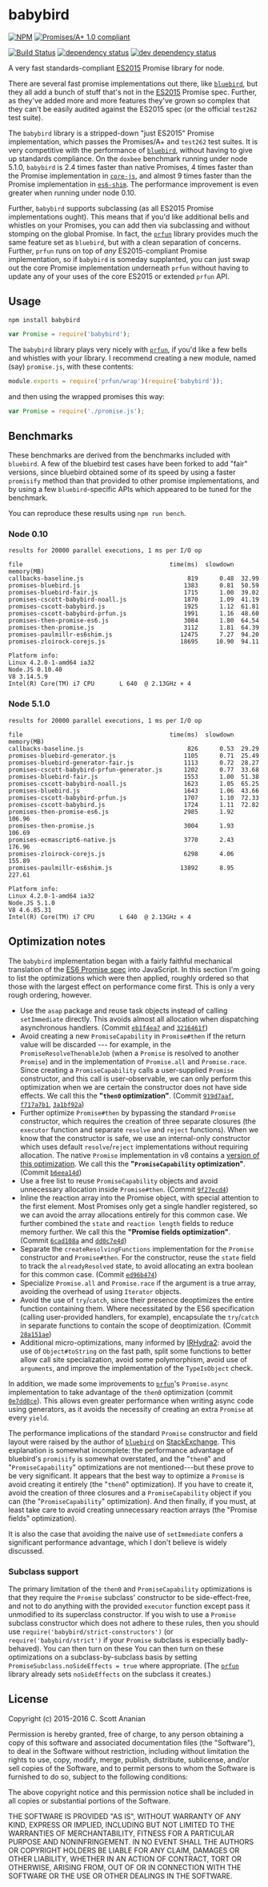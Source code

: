 # babybird
[![NPM][NPM1]][NPM2] [![Promises/A+ 1.0 compliant][PAP1]][PAP2]

[![Build Status][1]][2] [![dependency status][3]][4] [![dev dependency status][5]][6]

A very fast standards-compliant [ES2015] Promise library for node.

There are several fast promise implementations out there, like
[`bluebird`], but they all add a bunch of stuff that's not in the
[ES2015] Promise spec.  Further, as they've added more and more
features they've grown so complex that they can't be easily audited
against the ES2015 spec (or the official `test262` test suite).

The `babybird` library is a stripped-down "just ES2015" Promise
implementation, which passes the Promises/A+ and `test262` test
suites.  It is very competitive with the performance of [`bluebird`],
without having to give up standards compliance.  On the `doxbee`
benchmark running under node 5.1.0, `babybird` is 2.4 times faster
than native Promises, 4 times faster than the Promise implementation
in [`core-js`], and almost 9 times faster than the Promise
implementation in [`es6-shim`].  The performance improvement is even
greater when running under node 0.10.

Further, `babybird` supports subclassing (as all ES2015 Promise
implementations ought).  This means that if you'd like additional
bells and whistles on your Promises, you can add then via subclassing
and without stomping on the global Promise.  In fact, the [`prfun`]
library provides much the same feature set as `bluebird`, but with a
clean separation of concerns.  Further, `prfun` runs on top of *any*
ES2015-compliant Promise implementation, so if `babybird` is someday
supplanted, you can just swap out the core Promise implementation
underneath `prfun` without having to update any of your uses of the
core ES2015 or extended `prfun` API.

## Usage
```
npm install babybird
```

```javascript
var Promise = require('babybird');
```

The `babybird` library plays very nicely with [`prfun`], if you'd like
a few bells and whistles with your library.  I recommend creating a
new module, named (say) `promise.js`, with these contents:
```javascript
module.exports = require('prfun/wrap')(require('babybird'));
```
and then using the wrapped promises this way:
```javascript
var Promise = require('./promise.js');
```

## Benchmarks
These benchmarks are derived from the benchmarks included with
`bluebird`.  A few of the bluebird test cases have been forked to
add "fair" versions, since bluebird obtained some of its speed by
using a faster `promisify` method than that provided to other
promise implementations, and by using a few `bluebird`-specific
APIs which appeared to be tuned for the benchmark.

You can reproduce these results using `npm run bench`.

### Node 0.10
```
results for 20000 parallel executions, 1 ms per I/O op

file                                         time(ms)  slowdown  memory(MB)
callbacks-baseline.js                             819      0.48  32.99
promises-bluebird.js                             1383      0.81  50.59
promises-bluebird-fair.js                        1715      1.00  39.02
promises-cscott-babybird-noall.js                1870      1.09  41.19
promises-cscott-babybird.js                      1925      1.12  61.81
promises-cscott-babybird-prfun.js                1991      1.16  48.60
promises-then-promise-es6.js                     3084      1.80  64.54
promises-then-promise.js                         3112      1.81  64.39
promises-paulmillr-es6shim.js                   12475      7.27  94.20
promises-zloirock-corejs.js                     18695     10.90  94.11

Platform info:
Linux 4.2.0-1-amd64 ia32
Node.JS 0.10.40
V8 3.14.5.9
Intel(R) Core(TM) i7 CPU       L 640  @ 2.13GHz × 4
```

### Node 5.1.0
```
results for 20000 parallel executions, 1 ms per I/O op

file                                         time(ms)  slowdown  memory(MB)
callbacks-baseline.js                             826      0.53  29.29
promises-bluebird-generator.js                   1105      0.71  25.49
promises-bluebird-generator-fair.js              1113      0.72  28.27
promises-cscott-babybird-prfun-generator.js      1202      0.77  33.68
promises-bluebird-fair.js                        1553      1.00  51.38
promises-cscott-babybird-noall.js                1623      1.05  65.25
promises-bluebird.js                             1643      1.06  43.66
promises-cscott-babybird-prfun.js                1707      1.10  72.33
promises-cscott-babybird.js                      1724      1.11  72.82
promises-then-promise-es6.js                     2985      1.92  106.96
promises-then-promise.js                         3004      1.93  106.69
promises-ecmascript6-native.js                   3770      2.43  176.96
promises-zloirock-corejs.js                      6298      4.06  155.89
promises-paulmillr-es6shim.js                   13892      8.95  227.61

Platform info:
Linux 4.2.0-1-amd64 ia32
Node.JS 5.1.0
V8 4.6.85.31
Intel(R) Core(TM) i7 CPU       L 640  @ 2.13GHz × 4
```

## Optimization notes

The `babybird` implementation began with a fairly faithful mechanical
translation of the [ES6 Promise spec] into JavaScript.  In this
section I'm going to list the optimizations which were then applied,
roughly ordered so that those with the largest effect on performance
come first.  This is only a very rough ordering, however.

* Use the `asap` package and reuse task objects instead of calling
  `setImmediate` directly.  This avoids almost all allocation when
  dispatching asynchronous handlers. (Commit [`eb1f4ea7`] and [`3216461f`])
* Avoid creating a new `PromiseCapability` in `Promise#then` if the
  return value will be discarded --- for example, in the
  `PromiseResolveThenableJob` (when a `Promise` is resolved to another
  `Promise`) and in the implementation of `Promise.all` and
  `Promise.race`.  Since creating a `PromiseCapability` calls a
  user-supplied `Promise` constructor, and this call is
  user-observable, we can only perform this optimization when we are
  certain the constructor does not have side effects.  We call
  this the **"`then0` optimization"**.
  (Commit [`919d7aaf`], [`f717a7b1`], [`3a1bf92a`])
* Further optimize `Promise#then` by bypassing the standard `Promise`
  constructor, which requires the creation of three separate closures
  (the `executor` function and separate `resolve` and `reject` functions).
  When we know that the constructor is safe, we use an internal-only
  constructor which uses default `resolve`/`reject` implementations
  without requiring allocation.  The native `Promise` implementation
  in v8 contains a
  [version of this optimization](https://github.com/v8/v8/blob/bc55af3c97d6a7552a409e1b79158c3192908c57/src/js/promise.js#L237).
  We call this the **"`PromiseCapability` optimization"**.
  (Commit [`b6eea14d`])
* Use a free list to reuse `PromiseCapability` objects and avoid
  unnecessary allocation inside `Promise#then`. (Commit [`9f27ecd4`])
* Inline the reaction array into the Promise object, with special
  attention to the first element.  Most Promises only get a single
  handler registered, so we can avoid the array allocations entirely
  for this common case. We further combined the `state` and `reaction
  length` fields to reduce memory further. We call this the
  **"Promise fields optimization"**.
  (Commit [`6cad108a`] and [`dd0c7e4d`])
* Separate the `createResolvingFunctions` implementation for
  the `Promise` constructor and `Promise#then`.  For the constructor,
  reuse the `state` field to track the `alreadyResolved` state, to
  avoid allocating an extra boolean for this common case. (Commit [`ed96b474`])
* Specialize `Promise.all` and `Promise.race` if the argument is a
  true array, avoiding the overhead of using `Iterator` objects.
* Avoid the use of `try`/`catch`, since their presence deoptimizes
  the entire function containing them.  Where necessitated by the ES6
  specification (calling user-provided handlers, for example),
  encapsulate the `try`/`catch` in separate functions to contain the scope
  of deoptimization. (Commit [`28a151ae`])
* Additional micro-optimizations, many informed by [IRHydra2]: avoid
  the use of `Object#toString` on the fast path, split some functions
  to better allow call site specialization, avoid some polymorphism,
  avoid use of `arguments`, and improve the implementation of the
  `TypeIsObject` check.

In addition, we made some improvements to [`prfun`]'s `Promise.async`
implementation to take advantage of the `then0` optimization (commit
[`0e7dd8ce`]).  This allows even greater performance when writing
async code using generators, as it avoids the necessity of creating
an extra `Promise` at every `yield`.

The performance implications of the standard `Promise` constructor
and field layout were raised by the author of [`bluebird`] on
[StackExchange](http://programmers.stackexchange.com/a/279003).
This explanation is somewhat incomplete: the performance advantage
of bluebird's `promisify` is somewhat overstated, and the
"`then0`" and "`PromiseCapability`" optimizations are not mentioned---but
these prove to be very significant.  It appears that the best
way to optimize a `Promise` is avoid creating it entirely (the
"`then0`" optimization).  If you have to create it, avoid the
creation of three closures and a `PromiseCapability` object
if you can (the "`PromiseCapability`" optimization).  And then
finally, if you must, at least take care to avoid creating
unnecessary reaction arrays (the "Promise fields" optimization).

It is also the case that avoiding the naive use of `setImmediate`
confers a significant performance advantage, which I don't
believe is widely discussed.

### Subclass support
The primary limitation of the `then0` and `PromiseCapability`
optimizations is that they require the `Promise` subclass'
constructor to be side-effect-free, and not to do anything with
the provided `executor` function except pass it unmodified to
its superclass constructor.  If you wish to use a `Promise`
subclass constructor which does not adhere to these rules,
then you should use `require('babybird/strict-constructors')`
(or `require('babybird/strict')` if your `Promise` subclass
is especially badly-behaved).  You can then turn on these
You can then turn on these optimizations on a subclass-by-subclass
basis by setting `PromiseSubclass.noSideEffects = true` where
appropriate.  (The [`prfun`] library already sets `noSideEffects`
on the subclass it creates.)

## License

Copyright (c) 2015-2016 C. Scott Ananian

Permission is hereby granted, free of charge, to any person obtaining a copy
of this software and associated documentation files (the "Software"), to deal
in the Software without restriction, including without limitation the rights
to use, copy, modify, merge, publish, distribute, sublicense, and/or sell
copies of the Software, and to permit persons to whom the Software is
furnished to do so, subject to the following conditions:

The above copyright notice and this permission notice shall be included in
all copies or substantial portions of the Software.

THE SOFTWARE IS PROVIDED "AS IS", WITHOUT WARRANTY OF ANY KIND, EXPRESS OR
IMPLIED, INCLUDING BUT NOT LIMITED TO THE WARRANTIES OF MERCHANTABILITY,
FITNESS FOR A PARTICULAR PURPOSE AND NONINFRINGEMENT.  IN NO EVENT SHALL THE
AUTHORS OR COPYRIGHT HOLDERS BE LIABLE FOR ANY CLAIM, DAMAGES OR OTHER
LIABILITY, WHETHER IN AN ACTION OF CONTRACT, TORT OR OTHERWISE, ARISING FROM,
OUT OF OR IN CONNECTION WITH THE SOFTWARE OR THE USE OR OTHER DEALINGS IN
THE SOFTWARE.

[ES2015]:     http://www.ecma-international.org/ecma-262/6.0/
[`bluebird`]: https://github.com/petkaantonov/bluebird
[`es6-shim`]: https://github.com/paulmillr/es6-shim
[`core-js`]:  https://github.com/zloirock/core-js
[`prfun`]:    https://github.com/cscott/prfun
[ES6 Promise spec]: http://www.ecma-international.org/ecma-262/6.0/#sec-promise-objects
[IRHydra2]:   http://mrale.ph/irhydra/2/
[`6cad108a`]: https://github.com/cscott/babybird/commit/6cad108aa1cbc90954a40c964804ba8ee3070bd7
[`eb1f4ea7`]: https://github.com/cscott/babybird/commit/eb1f4ea70cee543198d03fd06f69a73f02702a5d
[`3216461f`]: https://github.com/cscott/babybird/commit/3216461f3e6583cbee46e93459f560544f45bf47
[`dd0c7e4d`]: https://github.com/cscott/babybird/commit/dd0c7e4daa39d09e67a65d35bcec563ed2b570bc
[`28a151ae`]: https://github.com/cscott/babybird/commit/28a151aeabe4cf493b4affa5e433ccc04213cdee
[`ed96b474`]: https://github.com/cscott/babybird/commit/ed96b47435e0e53b5bdcdbc0b152686e91e78abe
[`919d7aaf`]: https://github.com/cscott/babybird/commit/919d7aaf3239405e52fa5483ce1a2ffa48e40893
[`f717a7b1`]: https://github.com/cscott/babybird/commit/f717a7b1b3f517df9cb40cfefd40d929ffe85d86
[`3a1bf92a`]: https://github.com/cscott/babybird/commit/3a1bf92a4bb61512fa45af25d62dd478e9e2b3ad
[`b6eea14d`]: https://github.com/cscott/babybird/commit/b6eea14d57852654d8eaf9d62f35b5e52d321479
[`9f27ecd4`]: https://github.com/cscott/babybird/commit/9f27ecd44c611f90e990e0c78167e1e8cc71fffc
[`0e7dd8ce`]: https://github.com/cscott/prfun/commit/0e7dd8ceedf0a429ad40fffd3c0e8c1f48a7e87e


[NPM1]: https://nodei.co/npm/babybird.png
[NPM2]: https://nodei.co/npm/babybird/

[1]: https://travis-ci.org/cscott/babybird.png
[2]: https://travis-ci.org/cscott/babybird
[3]: https://david-dm.org/cscott/babybird.png
[4]: https://david-dm.org/cscott/babybird
[5]: https://david-dm.org/cscott/babybird/dev-status.png
[6]: https://david-dm.org/cscott/babybird#info=devDependencies

[PAP1]: https://promisesaplus.com/assets/logo-small.png
[PAP2]: https://promisesaplus.com/
